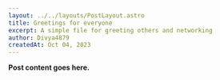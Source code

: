 ```yaml
---
layout: ../../layouts/PostLayout.astro 
title: Greetings for everyone
excerpt: A simple file for greeting others and networking
author: Divya4879
createdAt: Oct 04, 2023
---
```


**Post content goes here.**
